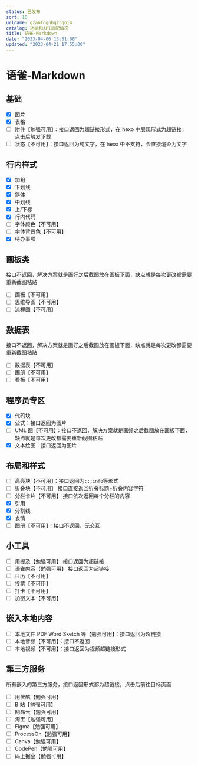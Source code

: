 ```yaml
---
status: 已发布
sort: 10
urlname: gzaofognbqz3qni4
catalog: 功能和API适配情况
title: 语雀-Markdown
date: "2023-04-06 13:31:00"
updated: "2023-04-21 17:55:00"
---
```


# 语雀-Markdown

## 基础

- [x] 图片
- [x] 表格
- [ ] 附件【勉强可用】：接口返回为超链接形式，在 hexo 中展现形式为超链接，点击后触发下载
- [ ] 状态【不可用】：接口返回为纯文字，在 hexo 中不支持，会直接渲染为文字

## 行内样式

- [x] 加粗
- [x] 下划线
- [x] 斜体
- [x] 中划线
- [x] 上/下标
- [x] 行内代码
- [ ] 字体颜色【不可用】
- [ ] 字体背景色【不可用】
- [x] 待办事项

## 画板类

接口不返回，解决方案就是画好之后截图放在画板下面，缺点就是每次更改都需要重新截图粘贴

- [ ] 画板【不可用】
- [ ] 思维导图【不可用】
- [ ] 流程图【不可用】

## 数据表

接口不返回，解决方案就是画好之后截图放在画板下面，缺点就是每次更改都需要重新截图粘贴

- [ ] 数据表【不可用】
- [ ] 画册【不可用】
- [ ] 看板【不可用】

## 程序员专区

- [x] 代码块
- [x] 公式：接口返回为图片
- [ ] UML 图【不可用】：接口不返回，解决方案就是画好之后截图放在画板下面，缺点就是每次更改都需要重新截图粘贴
- [x] 文本绘图：接口返回为图片

## 布局和样式

- [ ] 高亮块【不可用】：接口返回为`:::info`等形式
- [ ] 折叠块【不可用】 接口直接返回折叠标题+折叠内容字符
- [ ] 分栏卡片【不可用】 接口依次返回每个分栏的内容
- [x] 引用
- [x] 分割线
- [x] 表情
- [ ] 图册【不可用】：接口不返回，无交互

## 小工具

- [ ] 用提及【勉强可用】 接口返回为超链接
- [ ] 语雀内容【勉强可用】 接口返回为超链接
- [ ] 日历【不可用】
- [ ] 投票【不可用】
- [ ] 打卡【不可用】
- [ ] 加密文本【不可用】

## 嵌入本地内容

- [ ] 本地文件 PDF Word Sketch 等【勉强可用】：接口返回为超链接
- [ ] 本地音频【不可用】：接口不返回
- [ ] 本地视频【不可用】：接口返回为视频超链接形式

## 第三方服务

所有嵌入的第三方服务，接口返回形式都为超链接，点击后前往目标页面

- [ ] 用优酷【勉强可用】
- [ ] B 站【勉强可用】
- [ ] 网易云【勉强可用】
- [ ] 淘宝【勉强可用】
- [ ] Figma【勉强可用】
- [ ] ProcessOn【勉强可用】
- [ ] Canva【勉强可用】
- [ ] CodePen【勉强可用】
- [ ] 码上掘金【勉强可用】

